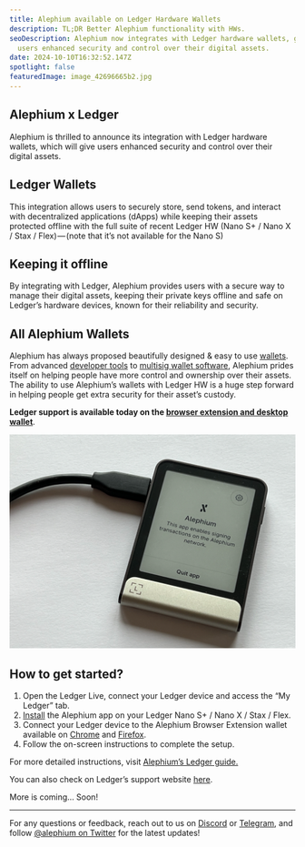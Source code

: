 ```yaml
---
title: Alephium available on Ledger Hardware Wallets
description: TL;DR Better Alephium functionality with HWs.
seoDescription: Alephium now integrates with Ledger hardware wallets, giving
  users enhanced security and control over their digital assets.
date: 2024-10-10T16:32:52.147Z
spotlight: false
featuredImage: image_42696665b2.jpg
---
```


## Alephium x Ledger

Alephium is thrilled to announce its integration with Ledger hardware wallets, which will give users enhanced security and control over their digital assets.

## Ledger Wallets

This integration allows users to securely store, send tokens, and interact with decentralized applications (dApps) while keeping their assets protected offline with the full suite of recent Ledger HW (Nano S+ / Nano X / Stax / Flex) — (note that it’s not available for the Nano S)

## Keeping it offline 

By integrating with Ledger, Alephium provides users with a secure way to manage their digital assets, keeping their private keys offline and safe on Ledger’s hardware devices, known for their reliability and security.

## All Alephium Wallets

Alephium has always proposed beautifully designed & easy to use [wallets](/wallets). From advanced [developer tools](https://docs.alephium.org/sdk/getting-started) to [multisig wallet software](https://alephium.github.io/alephium-toolkit/#/), Alephium prides itself on helping people have more control and ownership over their assets. The ability to use Alephium’s wallets with Ledger HW is a huge step forward in helping people get extra security for their asset’s custody.

**Ledger support is available today on the [browser extension and desktop wallet](/wallets)**.

![](image_f965b63d0b.jpg)

## How to get started?

1. Open the Ledger Live, connect your Ledger device and access the “My Ledger” tab.
2. [Install](https://support.ledger.com/article/Alephium-ALPH) the Alephium app on your Ledger Nano S+ / Nano X / Stax / Flex.
3. Connect your Ledger device to the Alephium Browser Extension wallet available on [Chrome](https://chromewebstore.google.com/detail/alephium-extension-wallet/gdokollfhmnbfckbobkdbakhilldkhcj) and [Firefox](https://addons.mozilla.org/en-US/firefox/addon/alephiumextensionwallet/).
4. Follow the on-screen instructions to complete the setup.

For more detailed instructions, visit [Alephium’s Ledger guide.](https://docs.alephium.org/wallet/ledger/)

You can also check on Ledger’s support website [here](https://support.ledger.com/article/Alephium-ALPH).

More is coming… Soon!

---

For any questions or feedback, reach out to us on [Discord](/discord) or [Telegram](https://t.me/alephiumgroup), and follow [@alephium on Twitter](https://x.com/alephium) for the latest updates!
